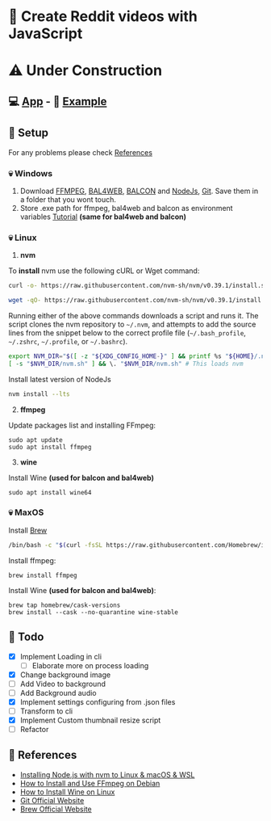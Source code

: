 # 🎥 Create Reddit videos with JavaScript

# ⚠️ Under Construction

## 💻 [App](https://github.com/ValentinHLica/reddit-video-creator-app/releases) - 🍿 [Example](https://youtu.be/xTjnCoePU18)

## 🚀 Setup

For any problems please check [References](#references)

### 💀 Windows

1. Download [FFMPEG](https://ffmpeg.org/), [BAL4WEB](http://www.cross-plus-a.com/bweb.htm), [BALCON](http://www.cross-plus-a.com/bconsole.htm) and [NodeJs](https://nodejs.org/), [Git](https://git-scm.com/). Save them in a folder that you wont touch.
2. Store .exe path for ffmpeg, bal4web and balcon as environment variables [Tutorial](https://www.youtube.com/watch?v=hD9bQE4R6eA) **(same for bal4web and balcon)**

### 💀 Linux

1. **nvm**

To **install** nvm use the following cURL or Wget command:

```sh
curl -o- https://raw.githubusercontent.com/nvm-sh/nvm/v0.39.1/install.sh | bash
```

```sh
wget -qO- https://raw.githubusercontent.com/nvm-sh/nvm/v0.39.1/install.sh | bash
```

Running either of the above commands downloads a script and runs it. The script clones the nvm repository to `~/.nvm`, and attempts to add the source lines from the snippet below to the correct profile file (`~/.bash_profile`, `~/.zshrc`, `~/.profile`, or `~/.bashrc`).

```sh
export NVM_DIR="$([ -z "${XDG_CONFIG_HOME-}" ] && printf %s "${HOME}/.nvm" || printf %s "${XDG_CONFIG_HOME}/nvm")"
[ -s "$NVM_DIR/nvm.sh" ] && \. "$NVM_DIR/nvm.sh" # This loads nvm
```

Install latest version of NodeJs

```sh
nvm install --lts
```

2. **ffmpeg**

Update packages list and installing FFmpeg:

```
sudo apt update
sudo apt install ffmpeg
```

3. **wine**

Install Wine **(used for balcon and bal4web)**

```
sudo apt install wine64
```

### 💀 MaxOS

Install [Brew](https://brew.sh/)

```sh
/bin/bash -c "$(curl -fsSL https://raw.githubusercontent.com/Homebrew/install/HEAD/install.sh)"
```

Install ffmpeg:

```
brew install ffmpeg
```

Install Wine **(used for balcon and bal4web)**:

```
brew tap homebrew/cask-versions
brew install --cask --no-quarantine wine-stable
```

## 🧰 Todo

- [x] Implement Loading in cli
  - [ ] Elaborate more on process loading
- [x] Change background image
- [ ] Add Video to background
- [ ] Add Background audio
- [x] Implement settings configuring from .json files
- [ ] Transform to cli
- [x] Implement Custom thumbnail resize script
- [ ] Refactor

<span id="references"></span>

## 📑 References

- [Installing Node.js with nvm to Linux & macOS & WSL](https://gist.github.com/d2s/372b5943bce17b964a79)
- [How to Install and Use FFmpeg on Debian](https://linuxize.com/post/how-to-install-ffmpeg-on-debian-9/)
- [How to Install Wine on Linux](https://wiki.winehq.org/Ubuntu)
- [Git Official Website](https://git-scm.com/)
- [Brew Official Website](https://brew.sh/)
